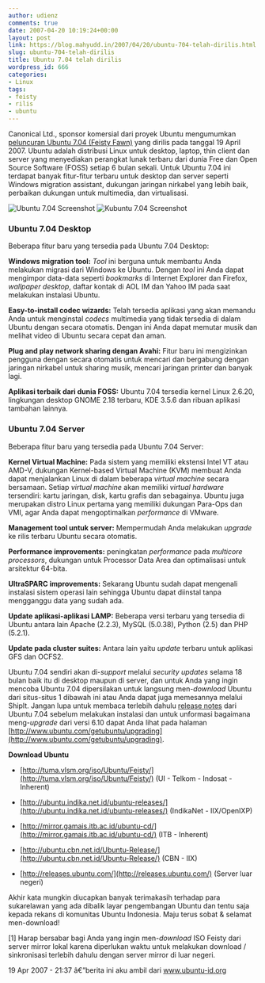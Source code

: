 ```yaml
---
author: udienz
comments: true
date: 2007-04-20 10:19:24+00:00
layout: post
link: https://blog.mahyudd.in/2007/04/20/ubuntu-704-telah-dirilis.html
slug: ubuntu-704-telah-dirilis
title: Ubuntu 7.04 telah dirilis
wordpress_id: 666
categories:
- Linux
tags:
- feisty
- rilis
- ubuntu
---
```


Canonical Ltd., sponsor komersial dari proyek Ubuntu mengumumkan [peluncuran Ubuntu 7.04 (Feisty Fawn)](https://lists.ubuntu.com/archives/ubuntu-announce/2007-April/000102.html) yang dirilis pada tanggal 19 April 2007. Ubuntu adalah distribusi Linux untuk desktop, laptop, thin client dan server yang menyediakan perangkat lunak terbaru dari dunia Free dan Open Source Software (FOSS) setiap 6 bulan sekali. Untuk Ubuntu 7.04 ini terdapat banyak fitur-fitur terbaru untuk desktop dan server seperti Windows migration assistant, dukungan jaringan nirkabel yang lebih baik, perbaikan dukungan untuk multimedia, dan virtualisasi.




![Ubuntu 7.04 Screenshot](http://www.ubuntu-id.org/arsip/final-ubuntu-704.jpg) ![Kubuntu 7.04 Screenshot](http://www.ubuntu-id.org/arsip/final-kubuntu-704.jpg)





### Ubuntu 7.04 Desktop


Beberapa fitur baru yang tersedia pada Ubuntu 7.04 Desktop:

**Windows migration tool:** _Tool_ ini berguna untuk membantu Anda melakukan migrasi dari Windows ke Ubuntu. Dengan _tool_ ini Anda dapat mengimpor data-data seperti _bookmarks_ di Internet Explorer dan Firefox, _wallpaper desktop_, daftar kontak di AOL IM dan Yahoo IM pada saat melakukan instalasi Ubuntu.

**Easy-to-install codec wizards:** Telah tersedia aplikasi yang akan memandu Anda untuk menginstal _codecs_ multimedia yang tidak tersedia di dalam Ubuntu dengan secara otomatis. Dengan ini Anda dapat memutar musik dan melihat video di Ubuntu secara cepat dan aman.

**Plug and play network sharing dengan Avahi:** Fitur baru ini mengizinkan pengguna dengan secara otomatis untuk mencari dan bergabung dengan jaringan nirkabel untuk sharing musik, mencari jaringan printer dan banyak lagi.

**Aplikasi terbaik dari dunia FOSS:** Ubuntu 7.04 tersedia kernel Linux 2.6.20, lingkungan desktop GNOME 2.18 terbaru, KDE 3.5.6 dan ribuan aplikasi tambahan lainnya.


### Ubuntu 7.04 Server


Beberapa fitur baru yang tersedia pada Ubuntu 7.04 Server:

**Kernel Virtual Machine:** Pada sistem yang memiliki ekstensi Intel VT atau AMD-V, dukungan Kernel-based Virtual Machine (KVM) membuat Anda dapat menjalankan Linux di dalam beberapa _virtual machine_ secara bersamaan.  Setiap _virtual machine_ akan memiliki _virtual hardware_ tersendiri: kartu jaringan, disk, kartu grafis dan sebagainya. Ubuntu juga merupakan distro Linux pertama yang memiliki dukungan Para-Ops dan VMI, agar Anda dapat mengoptimalkan _performance_ di VMware.

**Management tool untuk server:** Mempermudah Anda melakukan _upgrade_ ke rilis terbaru Ubuntu secara otomatis.

**Performance improvements:** peningkatan _performance_ pada _multicore processors_, dukungan untuk Processor Data Area dan optimalisasi untuk arsitektur 64-bita.

**UltraSPARC improvements:** Sekarang Ubuntu sudah dapat mengenali instalasi sistem operasi lain sehingga Ubuntu dapat diinstal tanpa mengganggu data yang sudah ada.

**Update aplikasi-aplikasi LAMP:** Beberapa versi terbaru yang tersedia di Ubuntu antara lain Apache (2.2.3), MySQL (5.0.38), Python (2.5) dan PHP (5.2.1).

**Update pada cluster suites:** Antara lain yaitu _update_ terbaru untuk aplikasi GFS dan OCFS2.

Ubuntu 7.04 sendiri akan di-_support_ melalui _security updates_ selama 18 bulan baik itu di desktop maupun di server, dan untuk Anda yang ingin mencoba Ubuntu 7.04 dipersilakan untuk langsung men-_download_ Ubuntu dari situs-situs 1 dibawah ini atau Anda dapat juga memesannya melalui ShipIt. Jangan lupa untuk membaca terlebih dahulu [release notes](http://www.ubuntu.com/getubuntu/releasenotes/704) dari Ubuntu 7.04 sebelum melakukan instalasi dan untuk unformasi bagaimana meng-_upgrade_ dari versi 6.10 dapat Anda lihat pada halaman [http://www.ubuntu.com/getubuntu/upgrading](http://www.ubuntu.com/getubuntu/upgrading).

**Download Ubuntu**



	
  * [http://tuma.vlsm.org/iso/Ubuntu/Feisty/](http://tuma.vlsm.org/iso/Ubuntu/Feisty/) (UI - Telkom - Indosat - Inherent)

	
  * [http://ubuntu.indika.net.id/ubuntu-releases/](http://ubuntu.indika.net.id/ubuntu-releases/) (IndikaNet - IIX/OpenIXP)

	
  * [http://mirror.gamais.itb.ac.id/ubuntu-cd/](http://mirror.gamais.itb.ac.id/ubuntu-cd/) (ITB - Inherent)

	
  * [http://ubuntu.cbn.net.id/Ubuntu-Release/](http://ubuntu.cbn.net.id/Ubuntu-Release/) (CBN - IIX)

	
  * [http://releases.ubuntu.com/](http://releases.ubuntu.com/) (Server luar negeri)


Akhir kata mungkin diucapkan banyak terimakasih terhadap para sukarelawan yang ada dibalik layar pengembangan Ubuntu dan tentu saja kepada rekans di komunitas Ubuntu Indonesia. Maju terus sobat & selamat men-download!

[1] Harap bersabar bagi Anda yang ingin men-_download_ ISO Feisty dari server mirror lokal karena diperlukan waktu untuk melakukan download / sinkronisasi terlebih dahulu dengan server mirror di luar negeri.

19 Apr 2007 - 21:37 â€”berita ini aku ambil dari www.ubuntu-id.org
